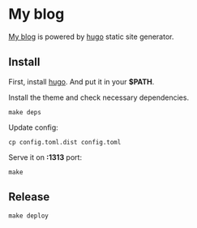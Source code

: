 # My blog

[My blog](http://gediminasm.org) is powered by [hugo](https://github.com/spf13/hugo/releases) static site generator.

## Install

First, install [hugo](https://github.com/spf13/hugo/releases). And put it in your **$PATH**.

Install the theme and check necessary dependencies.

    make deps

Update config:

    cp config.toml.dist config.toml

Serve it on **:1313** port:

    make

## Release

    make deploy

